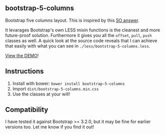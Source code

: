 ## bootstrap-5-columns

Bootstrap five columns layout. This is inspired by this [SO answer](http://stackoverflow.com/a/21142019/940030).

It levarages Bootstrap's own LESS mixin functions is the cleanest and more future-proof solution. Furthermore it gives you all the `offset`, `pull`, `push` classes as well. A quick look at the source code reveals that I can achieve that easily with what you can see in `./less/bootstrap-5-columns.less`.

[View the DEMO](http://plnkr.co/edit/fNsbcY?p=preview)!

## Instructions

1. Install with bower: `bower install bootstrap-5-columns`
1. Import `dist/bootstrap-5-columns.min.css`
1. Use the classes at your will!

## Compatibility

I have tested it against Bootstrap >= 3.2.0, but it may be fine for earlier versions too. Let me know if you find it out!